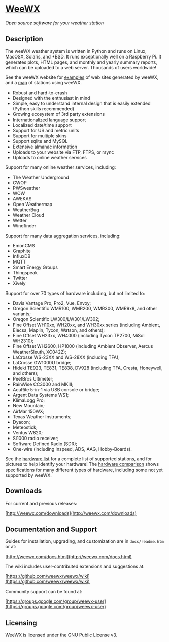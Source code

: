# [WeeWX](http://www.weewx.com)
*Open source software for your weather station*

## Description

The weeWX weather system is written in Python and runs on Linux, MacOSX,
Solaris, and *BSD.  It runs exceptionally well on a Raspberry Pi.  It generates
plots, HTML pages, and monthly and yearly summary reports, which can be
uploaded to a web server. Thousands of users worldwide!

See the weeWX website for [examples](http://weewx.com/showcase.html) of web
sites generated by weeWX, and a [map](http://weewx.com/stations.html) of
stations using weeWX.

* Robust and hard-to-crash
* Designed with the enthusiast in mind
* Simple, easy to understand internal design that is easily extended (Python skills recommended)
* Growing ecosystem of 3rd party extensions
* Internationalized language support
* Localized date/time support
* Support for US and metric units
* Support for multiple skins
* Support sqlite and MySQL
* Extensive almanac information
* Uploads to your website via FTP, FTPS, or rsync
* Uploads to online weather services

Support for many online weather services, including:

* The Weather Underground
* CWOP
* PWSweather
* WOW
* AWEKAS
* Open Weathermap
* WeatherBug
* Weather Cloud
* Wetter
* Windfinder

Support for many data aggregation services, including:

* EmonCMS
* Graphite
* InfluxDB
* MQTT
* Smart Energy Groups
* Thingspeak
* Twitter
* Xively

Support for over 70 types of hardware including, but not limited to:

* Davis Vantage Pro, Pro2, Vue, Envoy;
* Oregon Scientific WMR100, WMR200, WMR300, WMR9x8, and other variants;
* Oregon Scientific LW300/LW301/LW302;
* Fine Offset WH10xx, WH20xx, and WH30xx series (including Ambient, Elecsa, Maplin, Tycon, Watson, and others);
* Fine Offset WH23xx, WH4000 (including Tycon TP2700, MiSol WH2310);
* Fine Offset WH2600, HP1000 (including Ambient Observer, Aercus WeatherSleuth, XC0422);
* LaCrosse WS-23XX and WS-28XX (including TFA);
* LaCrosse GW1000U bridge;
* Hideki TE923, TE831, TE838, DV928 (including TFA, Cresta, Honeywell, and others);
* PeetBros Ultimeter;
* RainWise CC3000 and MKIII;
* AcuRite 5-in-1 via USB console or bridge;
* Argent Data Systems WS1;
* KlimaLogg Pro;
* New Mountain;
* AirMar 150WX;
* Texas Weather Instruments;
* Dyacon;
* Meteostick;
* Ventus W820;
* Si1000 radio receiver;
* Software Defined Radio (SDR);
* One-wire (including Inspeed, ADS, AAG, Hobby-Boards).

See the [hardware list](http://www.weewx.com/hardware.html) for a complete list
of supported stations, and for pictures to help identify your hardware!  The
[hardware comparison](http://www.weewx.com/hwcmp.html) shows specifications for
many different types of hardware, including some not yet supported by weeWX.

## Downloads

For current and previous releases:

[http://weewx.com/downloads](http://weewx.com/downloads)

## Documentation and Support

Guides for installation, upgrading, and customization are in `docs/readme.htm`
or at:

[http://weewx.com/docs.html](http://weewx.com/docs.html)

The wiki includes user-contributed extensions and suggestions at:

[https://github.com/weewx/weewx/wiki](https://github.com/weewx/weewx/wiki)

Community support can be found at:

[https://groups.google.com/group/weewx-user](https://groups.google.com/group/weewx-user)

<h2>Licensing</h2>

WeeWX is licensed under the GNU Public License v3.
